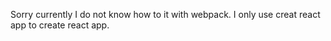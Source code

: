 Sorry currently I do not know how to it with webpack. I only use creat react app to create react app.